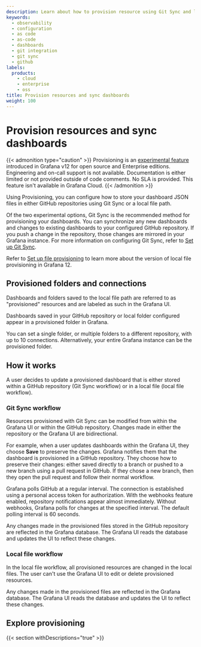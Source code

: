 ```yaml
---
description: Learn about how to provision resource using Git Sync and local file provisioning administration.
keywords:
  - observability
  - configuration
  - as code
  - as-code
  - dashboards
  - git integration
  - git sync
  - github
labels:
  products:
    - cloud
    - enterprise
    - oss
title: Provision resources and sync dashboards
weight: 100
---
```


# Provision resources and sync dashboards

{{< admonition type="caution" >}}
Provisioning is an [experimental feature](https://grafana.com/docs/release-life-cycle/) introduced in Grafana v12 for open source and Enterprise editions. Engineering and on-call support is not available. Documentation is either limited or not provided outside of code comments. No SLA is provided. This feature isn't available in Grafana Cloud.
{{< /admonition >}}

Using Provisioning, you can configure how to store your dashboard JSON files in either GitHub repositories using Git Sync or a local file path.

Of the two experimental options, Git Sync is the recommended method for provisioning your dashboards. You can synchronize any new dashboards and changes to existing dashboards to your configured GitHub repository.
If you push a change in the repository, those changes are mirrored in your Grafana instance.
For more information on configuring Git Sync, refer to [Set up Git Sync](https://grafana.com/docs/grafana/<GRAFANA_VERSION>/observability-as-code/provision-resources/git-sync-setup).

Refer to [Set up file provisioning](https://grafana.com/docs/grafana/<GRAFANA_VERSION>/observability-as-code/provision-resources/file-path-setup/) to learn more about the version of local file provisioning in Grafana 12.

## Provisioned folders and connections

Dashboards and folders saved to the local file path are referred to as "provisioned" resources and are labeled as such in the Grafana UI.

Dashboards saved in your GitHub repository or local folder configured appear in a provisioned folder in Grafana.

You can set a single folder, or multiple folders to a different repository, with up to 10 connections. Alternatively, your entire Grafana instance can be the provisioned folder.

## How it works

A user decides to update a provisioned dashboard that is either stored within a GitHub repository (Git Sync workflow) or in a local file (local file workflow).

### Git Sync workflow

Resources provisioned with Git Sync can be modified from within the Grafana UI or within the GitHub repository.
Changes made in either the repository or the Grafana UI are bidirectional.

For example, when a user updates dashboards within the Grafana UI, they choose **Save** to preserve the changes.
Grafana notifies them that the dashboard is provisioned in a GitHub repository.
They choose how to preserve their changes: either saved directly to a branch or pushed to a new branch using a pull request in GitHub.
If they chose a new branch, then they open the pull request and follow their normal workflow.

Grafana polls GitHub at a regular interval.
The connection is established using a personal access token for authorization.
With the webhooks feature enabled, repository notifications appear almost immediately.
Without webhooks, Grafana polls for changes at the specified interval.
The default polling interval is 60 seconds.

Any changes made in the provisioned files stored in the GitHub repository are reflected in the Grafana database.
The Grafana UI reads the database and updates the UI to reflect these changes.

### Local file workflow

In the local file workflow, all provisioned resources are changed in the local files.
The user can't use the Grafana UI to edit or delete provisioned resources.

Any changes made in the provisioned files are reflected in the Grafana database.
The Grafana UI reads the database and updates the UI to reflect these changes.

## Explore provisioning

{{< section withDescriptions="true" >}}
